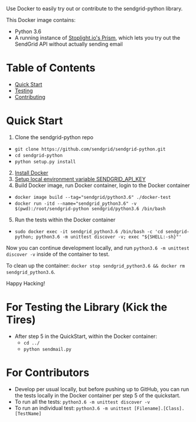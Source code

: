 Use Docker to easily try out or contribute to the sendgrid-python library. 

This Docker image contains:
 - Python 3.6
 - A running instance of [Stoplight.io's Prism](https://stoplight.io/platform/prism/), which lets you try out the SendGrid API without actually sending email

# Table of Contents

* [Quick Start](#quick-start)
* [Testing](#testing)
* [Contributing](#contributing)

<a name="quick-start"></a>
# Quick Start

1. Clone the sendgrid-python repo
  - `git clone https://github.com/sendgrid/sendgrid-python.git`
  - `cd sendgrid-python`
  - `python setup.py install`
2. [Install Docker](https://docs.docker.com/install/)
3. [Setup local environment variable SENDGRID_API_KEY](https://github.com/sendgrid/sendgrid-php#setup-environment-variables)
4. Build Docker image, run Docker container, login to the Docker container
  - `docker image build --tag="sendgrid/python3.6" ./docker-test`
  - `docker run -itd --name="sendgrid_python3.6" -v $(pwd):/root/sendgrid-python sendgrid/python3.6 /bin/bash`
5. Run the tests within the Docker container
  - `sudo docker exec -it sendgrid_python3.6 /bin/bash -c 'cd sendgrid-python; python3.6 -m unittest discover -v; exec "${SHELL:-sh}"'`

Now you can continue development locally, and run `python3.6 -m unittest discover -v` inside of the container to test.

To clean up the container: `docker stop sendgrid_python3.6 && docker rm sendgrid_python3.6`.

Happy Hacking! 

<a name="testing"></a>
# For Testing the Library (Kick the Tires)

- After step 5 in the QuickStart, within the Docker container: 
  - `cd ../`
  - `python sendmail.py` 

<a name="contributing"></a>
# For Contributors

- Develop per usual locally, but before pushing up to GitHub, you can run the tests locally in the Docker container per step 5 of the quickstart.
- To run all the tests: `python3.6 -m unittest discover -v`
- To run an individual test: `python3.6 -m unittest [Filename].[Class].[TestName]`
